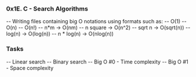 ### 0x1E. C - Search Algorithms
-- Writing files containing big O notations using formats such as:
-- O(1)
-- O(n)
-- O(n!)
-- n*m -> O(nm)
-- n square -> O(n^2)
-- sqrt n -> O(sqrt(n))
-- log(n) -> O(log(n))
-- n * log(n) -> O(nlog(n))

### Tasks
-- Linear search
-- Binary search
-- Big O #0 - Time complexity
-- Big O #1 - Space complexity
